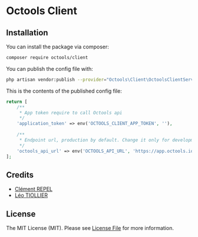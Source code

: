 # Octools Client

## Installation

You can install the package via composer:

```bash
composer require octools/client
```

You can publish the config file with:

```bash
php artisan vendor:publish --provider="Octools\Client\OctoolsClientServiceProvider" --tag="config"
```

This is the contents of the published config file:

```php
return [
    /**
     * App token require to call Octools api
     */
    'application_token' => env('OCTOOLS_CLIENT_APP_TOKEN', ''),
    
    /**
     * Endpoint url, production by default. Change it only for development.
     */
    'octools_api_url' => env('OCTOOLS_API_URL', 'https://app.octools.io/api')
];
```

## Credits

- [Clément REPEL](https://github.com/CLEMREP)
- [Léo TIOLLIER](https://github.com/LTiollier)

## License

The MIT License (MIT). Please see [License File](LICENSE.md) for more information.
